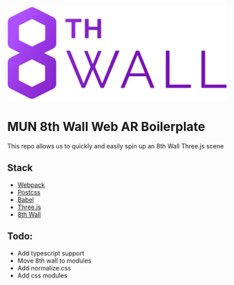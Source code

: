 ![8th Wall Logo](./8thWallLogo-Grad.png)
# MUN 8th Wall Web AR Boilerplate

This repo allows us to quickly and easily spin up an 8th Wall Three.js scene

## Stack

* [Webpack](https://webpack.js.org/)
* [Postcss](https://postcss.org/)
* [Babel](https://babeljs.io/)
* [Three.js](http://threejs.org)
* [8th Wall](https://www.8thwall.com)

## Todo:

* Add typescript support
* Move 8th wall to modules
* Add normalize.css
* Add css modules
